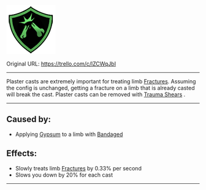 ![cast.png\|200](./Plaster%20Cast%20-%20Attachments/6718845db30472d958dd7e71.png)

Original URL: https://trello.com/c/lZCWqJbI

---

Plaster casts are extremely important for treating limb [Fractures](../Bones/Fractures.md). Assuming the config is unchanged, getting a fracture on a limb that is already casted will break the cast. Plaster casts can be removed with [Trauma Shears](../Items/Trauma%20Shears.md) .

---

## Caused by:

- Applying [Gypsum](../Items/Gypsum.md) to a limb with [Bandaged](../Any%20bodypart/Bandaged.md)

## Effects:

- Slowly treats limb [Fractures](../Bones/Fractures.md) by 0.33% per second
- Slows you down by 20% for each cast

---

